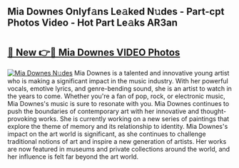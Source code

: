 ## Mia Downes Onlyf𝚊ns Le𝚊ked N𝚞des - Part-cpt Photos Video - Hot Part Le𝚊ks AR3an

# <h2><a href="http://ab46194.deff.icu/?id=Mia+Downes">🔗 New 👉🔴 Mia Downes VIDEO Photos</a></h2>

[![Mia Downes N𝚞des](https://i.imgur.com/rIISA9y.gif)](http://ab46194.deff.icu/?id=Mia+Downes)
Mia Downes is a talented and innovative young artist who is making a significant impact in the music industry. With her powerful vocals, emotive lyrics, and genre-bending sound, she is an artist to watch in the years to come. Whether you're a fan of pop, rock, or electronic music, Mia Downes's music is sure to resonate with you. Mia Downes continues to push the boundaries of contemporary art with her innovative and thought-provoking works. She is currently working on a new series of paintings that explore the theme of memory and its relationship to identity. Mia Downes's impact on the art world is significant, as she continues to challenge traditional notions of art and inspire a new generation of artists. Her works are now featured in museums and private collections around the world, and her influence is felt far beyond the art world.
